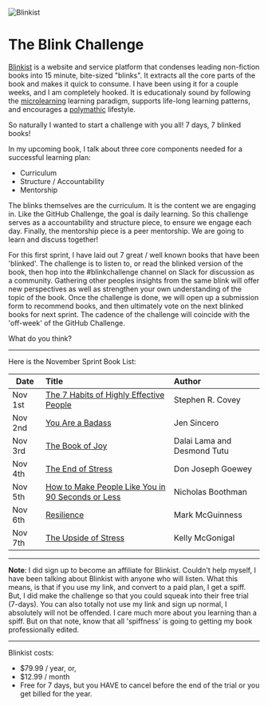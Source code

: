 ![Blinkist](https://fourminutebooks.com/wp-content/uploads/2015/12/blinkist-review-v4-logo-background.jpg)

# The Blink Challenge

[Blinkist](https://www.blinkist.com/) is a website and service platform that condenses leading non-fiction books into 15 minute, bite-sized "blinks". It extracts all the core parts of the book and makes it quick to consume. I have been using it for a couple weeks, and I am completely hooked. It is educationaly sound by following the [microlearning](https://www.lynda.com/Camtasia-tutorials/microlearning-right-strategy-you/734647/793988-4.html?srchtrk=index%3a1%0alinktypeid%3a2%0aq%3amicrolearning%0apage%3a1%0as%3arelevance%0asa%3atrue%0aproducttypeid%3a2) learning paradigm, supports life-long learning patterns, and encourages a [polymathic](https://www.dictionary.com/browse/polymathic) lifestyle. 

So naturally I wanted to start a challenge with you all! 
7 days, 7 blinked books!

In my upcoming book, I talk about three core components needed for a successful learning plan:
- Curriculum
- Structure / Accountability
- Mentorship

The blinks themselves are the curriculum. It is the content we are engaging in.
Like the GitHub Challenge, the goal is daily learning. So this challenge serves as a accountability and structure piece, to ensure we engage each day. Finally, the mentorship piece is a peer mentorship. We are going to learn and discuss together!

For this first sprint, I have laid out 7 great / well known books that have been 'blinked'. The challenge is to listen to, or read the blinked version of the book, then hop into the #blinkchallenge channel on Slack for discussion as a community. Gathering other peoples insights from the same blink will offer new perspectives as well as strengthen your own understanding of the topic of the book. Once the challenge is done, we will open up a submission form to recommend books, and then ultimately vote on the next blinked books for next sprint. The cadence of the challenge will coincide with the 'off-week' of the GitHub Challenge. 

What do you think? 

---

Here is the November Sprint Book List:

| Date        | Title           | Author  |
| ------------- |:-------------| :-----|
| Nov 1st      | [The 7 Habits of Highly Effective People](https://www.blinkist.com/en/books/the-7-habits-of-highly-effective-people-en/) | Stephen R. Covey |
| Nov 2nd      | [You Are a Badass](https://www.blinkist.com/books/you-are-a-badass-en?r=2&st=you%20are%20a%20badass)      |   Jen Sincero |
| Nov 3rd | [The Book of Joy](https://www.blinkist.com/books/the-book-of-joy-en?r=1&st=the%20book%20of%20joy)      |    Dalai Lama and Desmond Tutu |
| Nov 4th | [The End of Stress](https://www.blinkist.com/books/the-end-of-stress-en?r=1&st=The%20End%20of%20Stress)      |    Don Joseph Goewey |
| Nov 5th | [How to Make People Like You in 90 Seconds or Less](https://www.blinkist.com/books/how-to-make-people-like-you-in-90-seconds-or-less-en?r=1&st=How%20to%20Make%20People%20Like%20You%20in%2090%20Seconds%20or%20Less)      |    Nicholas Boothman |
| Nov 6th | [Resilience](https://www.blinkist.com/books/resilience-en-mark-mcguinness?r=1&st=Resilience)      |    Mark McGuinness |
| Nov 7th | [The Upside of Stress](https://www.blinkist.com/books/the-upside-of-stress-en?r=1&st=The%20Upside%20of%20Stress)      |    Kelly McGonigal |

---

**Note**: I did sign up to become an affiliate for Blinkist. Couldn't help myself, I have been talking about Blinkist with anyone who will listen. What this means, is that if you use my link, and convert to a paid plan, I get a spiff. But, I did make the challenge so that you could squeak into their free trial (7-days). You can also totally not use my link and sign up normal, I absolutely will not be offended. I care much more about you learning than a spiff. But on that note, know that all 'spiffness' is going to getting my book professionally edited. 

---

Blinkist costs:
- $79.99 / year, or,
- $12.99 / month
- Free for 7 days, but you HAVE to cancel before the end of the trial or you get billed for the year. 

